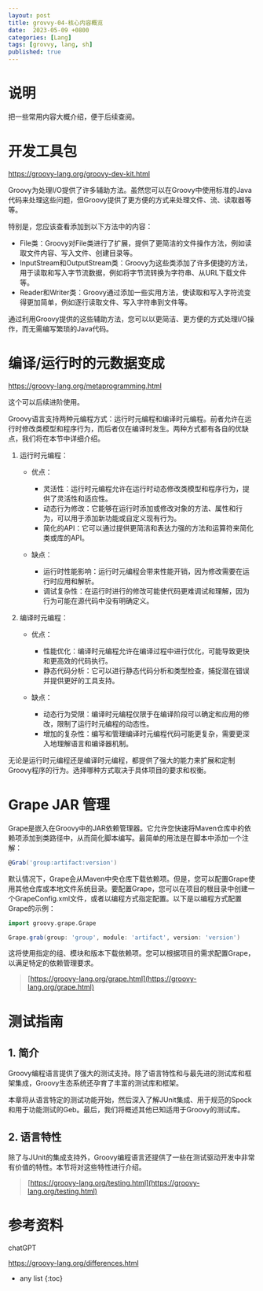 ```yaml
---
layout: post
title: grovvy-04-核心内容概览
date:  2023-05-09 +0800
categories: [Lang]
tags: [grovvy, lang, sh]
published: true
---
```


# 说明

把一些常用内容大概介绍，便于后续查阅。

# 开发工具包

https://groovy-lang.org/groovy-dev-kit.html

Groovy为处理I/O提供了许多辅助方法。虽然您可以在Groovy中使用标准的Java代码来处理这些问题，但Groovy提供了更方便的方式来处理文件、流、读取器等等。

特别是，您应该查看添加到以下方法中的内容：

- File类：Groovy对File类进行了扩展，提供了更简洁的文件操作方法，例如读取文件内容、写入文件、创建目录等。
- InputStream和OutputStream类：Groovy为这些类添加了许多便捷的方法，用于读取和写入字节流数据，例如将字节流转换为字符串、从URL下载文件等。
- Reader和Writer类：Groovy通过添加一些实用方法，使读取和写入字符流变得更加简单，例如逐行读取文件、写入字符串到文件等。

通过利用Groovy提供的这些辅助方法，您可以以更简洁、更方便的方式处理I/O操作，而无需编写繁琐的Java代码。

# 编译/运行时的元数据变成

https://groovy-lang.org/metaprogramming.html

这个可以后续进阶使用。

Groovy语言支持两种元编程方式：运行时元编程和编译时元编程。前者允许在运行时修改类模型和程序行为，而后者仅在编译时发生。两种方式都有各自的优缺点，我们将在本节中详细介绍。

1. 运行时元编程：
   - 优点：
     - 灵活性：运行时元编程允许在运行时动态修改类模型和程序行为，提供了灵活性和适应性。
     - 动态行为修改：它能够在运行时添加或修改对象的方法、属性和行为，可以用于添加新功能或自定义现有行为。
     - 简化的API：它可以通过提供更简洁和表达力强的方法和运算符来简化类或库的API。

   - 缺点：
     - 运行时性能影响：运行时元编程会带来性能开销，因为修改需要在运行时应用和解析。
     - 调试复杂性：在运行时进行的修改可能使代码更难调试和理解，因为行为可能在源代码中没有明确定义。

2. 编译时元编程：
   - 优点：
     - 性能优化：编译时元编程允许在编译过程中进行优化，可能导致更快和更高效的代码执行。
     - 静态代码分析：它可以进行静态代码分析和类型检查，捕捉潜在错误并提供更好的工具支持。

   - 缺点：
     - 动态行为受限：编译时元编程仅限于在编译阶段可以确定和应用的修改，限制了运行时元编程的动态性。
     - 增加的复杂性：编写和管理编译时元编程代码可能更复杂，需要更深入地理解语言和编译器机制。

无论是运行时元编程还是编译时元编程，都提供了强大的能力来扩展和定制Groovy程序的行为。选择哪种方式取决于具体项目的要求和权衡。

# Grape JAR 管理

Grape是嵌入在Groovy中的JAR依赖管理器。它允许您快速将Maven仓库中的依赖项添加到类路径中，从而简化脚本编写。最简单的用法是在脚本中添加一个注解：

```groovy
@Grab('group:artifact:version')
```

默认情况下，Grape会从Maven中央仓库下载依赖项。但是，您可以配置Grape使用其他仓库或本地文件系统目录。要配置Grape，您可以在项目的根目录中创建一个GrapeConfig.xml文件，或者以编程方式指定配置。以下是以编程方式配置Grape的示例：

```groovy
import groovy.grape.Grape

Grape.grab(group: 'group', module: 'artifact', version: 'version')
```

这将使用指定的组、模块和版本下载依赖项。您可以根据项目的需求配置Grape，以满足特定的依赖管理要求。

> [https://groovy-lang.org/grape.html](https://groovy-lang.org/grape.html)

# 测试指南

## 1. 简介

Groovy编程语言提供了强大的测试支持。除了语言特性和与最先进的测试库和框架集成，Groovy生态系统还孕育了丰富的测试库和框架。

本章将从语言特定的测试功能开始，然后深入了解JUnit集成、用于规范的Spock和用于功能测试的Geb。最后，我们将概述其他已知适用于Groovy的测试库。

## 2. 语言特性

除了与JUnit的集成支持外，Groovy编程语言还提供了一些在测试驱动开发中非常有价值的特性。本节将对这些特性进行介绍。

> [https://groovy-lang.org/testing.html](https://groovy-lang.org/testing.html)


# 参考资料

chatGPT

https://groovy-lang.org/differences.html

* any list
{:toc}